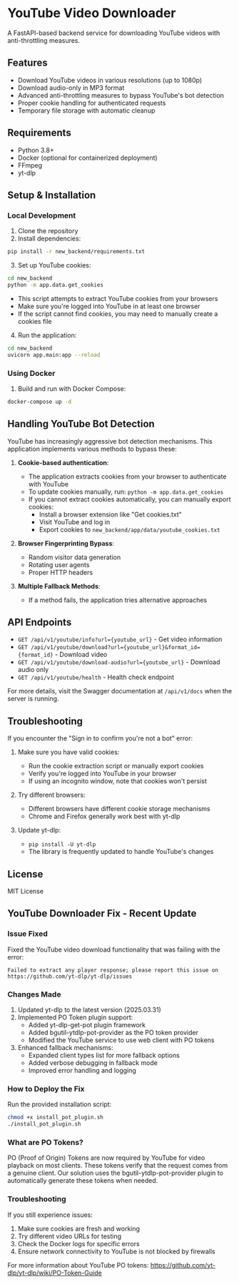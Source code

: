 # YouTube Video Downloader

A FastAPI-based backend service for downloading YouTube videos with anti-throttling measures.

## Features

- Download YouTube videos in various resolutions (up to 1080p)
- Download audio-only in MP3 format
- Advanced anti-throttling measures to bypass YouTube's bot detection
- Proper cookie handling for authenticated requests
- Temporary file storage with automatic cleanup

## Requirements

- Python 3.8+
- Docker (optional for containerized deployment)
- FFmpeg
- yt-dlp

## Setup & Installation

### Local Development

1. Clone the repository
2. Install dependencies:
```bash
pip install -r new_backend/requirements.txt
```
3. Set up YouTube cookies:
```bash
cd new_backend
python -m app.data.get_cookies
```
   - This script attempts to extract YouTube cookies from your browsers
   - Make sure you're logged into YouTube in at least one browser
   - If the script cannot find cookies, you may need to manually create a cookies file

4. Run the application:
```bash
cd new_backend
uvicorn app.main:app --reload
```

### Using Docker

1. Build and run with Docker Compose:
```bash
docker-compose up -d
```

## Handling YouTube Bot Detection

YouTube has increasingly aggressive bot detection mechanisms. This application implements various methods to bypass these:

1. **Cookie-based authentication**:
   - The application extracts cookies from your browser to authenticate with YouTube
   - To update cookies manually, run: `python -m app.data.get_cookies`
   - If you cannot extract cookies automatically, you can manually export cookies:
     - Install a browser extension like "Get cookies.txt" 
     - Visit YouTube and log in
     - Export cookies to `new_backend/app/data/youtube_cookies.txt`

2. **Browser Fingerprinting Bypass**:
   - Random visitor data generation
   - Rotating user agents
   - Proper HTTP headers

3. **Multiple Fallback Methods**:
   - If a method fails, the application tries alternative approaches

## API Endpoints

- `GET /api/v1/youtube/info?url={youtube_url}` - Get video information
- `GET /api/v1/youtube/download?url={youtube_url}&format_id={format_id}` - Download video
- `GET /api/v1/youtube/download-audio?url={youtube_url}` - Download audio only
- `GET /api/v1/youtube/health` - Health check endpoint

For more details, visit the Swagger documentation at `/api/v1/docs` when the server is running.

## Troubleshooting

If you encounter the "Sign in to confirm you're not a bot" error:

1. Make sure you have valid cookies:
   - Run the cookie extraction script or manually export cookies
   - Verify you're logged into YouTube in your browser
   - If using an incognito window, note that cookies won't persist

2. Try different browsers:
   - Different browsers have different cookie storage mechanisms
   - Chrome and Firefox generally work best with yt-dlp

3. Update yt-dlp:
   - `pip install -U yt-dlp`
   - The library is frequently updated to handle YouTube's changes

## License

MIT License

## YouTube Downloader Fix - Recent Update

### Issue Fixed
Fixed the YouTube video download functionality that was failing with the error: 
```
Failed to extract any player response; please report this issue on https://github.com/yt-dlp/yt-dlp/issues
```

### Changes Made
1. Updated yt-dlp to the latest version (2025.03.31)
2. Implemented PO Token plugin support:
   - Added yt-dlp-get-pot plugin framework
   - Added bgutil-ytdlp-pot-provider as the PO token provider
   - Modified the YouTube service to use web client with PO tokens
3. Enhanced fallback mechanisms:
   - Expanded client types list for more fallback options
   - Added verbose debugging in fallback mode
   - Improved error handling and logging

### How to Deploy the Fix
Run the provided installation script:
```bash
chmod +x install_pot_plugin.sh
./install_pot_plugin.sh
```

### What are PO Tokens?
PO (Proof of Origin) Tokens are now required by YouTube for video playback on most clients. These tokens verify that the request comes from a genuine client. Our solution uses the bgutil-ytdlp-pot-provider plugin to automatically generate these tokens when needed.

### Troubleshooting
If you still experience issues:
1. Make sure cookies are fresh and working
2. Try different video URLs for testing
3. Check the Docker logs for specific errors
4. Ensure network connectivity to YouTube is not blocked by firewalls

For more information about YouTube PO tokens: https://github.com/yt-dlp/yt-dlp/wiki/PO-Token-Guide